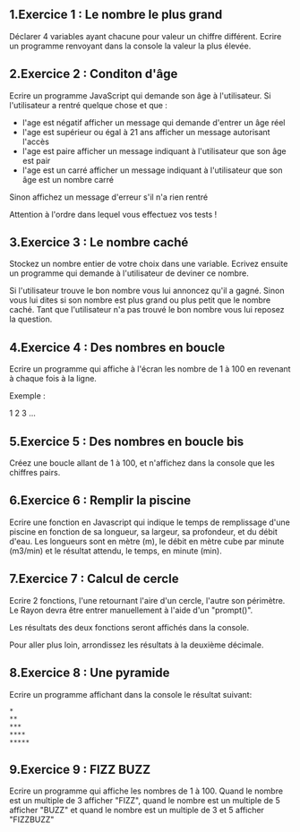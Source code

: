 ## 1\.Exercice 1 : Le nombre le plus grand

Déclarer 4 variables ayant chacune pour valeur un chiffre différent.
Ecrire un programme renvoyant dans la console la valeur la plus élevée.


## 2\.Exercice 2 : Conditon d'âge

Ecrire un programme JavaScript qui demande son âge à l'utilisateur. Si l'utilisateur a rentré quelque chose et que :

- l'age est négatif afficher un message qui demande d'entrer un âge réel
- l'age est supérieur ou égal à 21 ans afficher un message autorisant l'accès
- l'age est paire afficher un message indiquant à l'utilisateur que son âge est pair
- l'age est un carré afficher un message indiquant à l'utilisateur que son âge est un nombre carré

Sinon affichez un message d'erreur s'il n'a rien rentré

Attention à l'ordre dans lequel vous effectuez vos tests !


## 3\.Exercice 3 : Le nombre caché

Stockez un nombre entier de votre choix dans une variable. Ecrivez ensuite un programme qui demande à l'utilisateur de deviner ce nombre.

Si l'utilisateur trouve le bon nombre vous lui annoncez qu'il a gagné. Sinon vous lui dites si son nombre est plus grand ou plus petit que le nombre caché. Tant que l'utilisateur n'a pas trouvé le bon nombre vous lui reposez la question.


## 4\.Exercice 4 : Des nombres en boucle

Ecrire un programme qui affiche à l'écran les nombre de 1 à 100 en revenant à chaque fois à la ligne.

Exemple :

1
2
3
...


## 5\.Exercice 5 : Des nombres en boucle bis

Créez une boucle allant de 1 à 100, et n'affichez dans la console que les chiffres pairs.


## 6\.Exercice 6 : Remplir la piscine

Ecrire une fonction en Javascript qui indique le temps de remplissage d'une piscine en fonction de sa longueur, sa largeur, sa profondeur, et du débit d'eau. Les longueurs sont en mètre (m), le débit en mètre cube par minute (m3/min) et le résultat attendu, le temps, en minute (min).


## 7\.Exercice 7 : Calcul de cercle

Ecrire 2 fonctions, l'une retournant l'aire d'un cercle, l'autre son périmètre.
Le Rayon devra être entrer manuellement à l'aide d'un "prompt()".

Les résultats des deux fonctions seront affichés dans la console.

Pour aller plus loin, arrondissez les résultats à la deuxième décimale.


## 8\.Exercice 8 : Une pyramide

Ecrire un programme affichant dans la console le résultat suivant:

```
*
**
***
****
*****
```


## 9\.Exercice 9 : FIZZ BUZZ

Ecrire un programme qui affiche les nombres de 1 à 100. Quand le nombre est un multiple de 3 afficher "FIZZ", quand le nombre est un multiple de 5 afficher "BUZZ" et quand le nombre est un multiple de 3 et 5 afficher "FIZZBUZZ"

